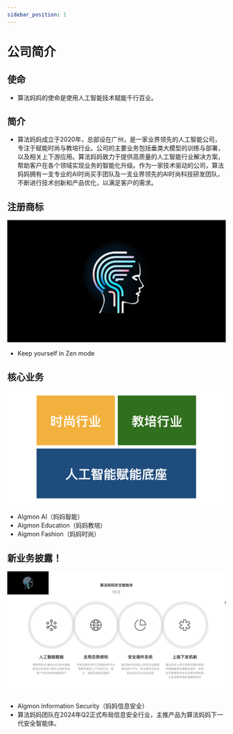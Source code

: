 ```yaml
---
sidebar_position: 1
---
```


# 公司简介

## 使命
* 算法妈妈的使命是使用人工智能技术赋能千行百业。

## 简介
* 算法妈妈成立于2020年，总部设在广州，是一家业界领先的人工智能公司，专注于赋能时尚与教培行业。公司的主要业务包括垂类大模型的训练与部署，以及相关上下游应用。算法妈妈致力于提供高质量的人工智能行业解决方案，帮助客户在各个领域实现业务的智能化升级。作为一家技术驱动的公司，算法妈妈拥有一支专业的AI时尚买手团队及一支业界领先的AI时尚科技研发团队，不断进行技术创新和产品优化，以满足客户的需求。

## 注册商标
![](./img/cover.about.png)
* Keep yourself in Zen mode

## 核心业务
![](./img/domains.png)
* Algmon AI（妈妈智能）
* Algmon Education（妈妈教培）
* Algmon Fashion（妈妈时尚）

## 新业务披露！
![](./img/security.agent.features.png)
* Algmon Information Security（妈妈信息安全）
* 算法妈妈团队在2024年Q2正式布局信息安全行业，主推产品为算法妈妈下一代安全智能体。